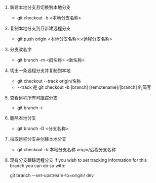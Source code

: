 1. 新建本地分支且切换到本地分支

   + git checkout -b <本地分支名称> 

2. 复制本地分支到且新建远程分支

   + git push origin <本地分支名称>:<远程分支名称>  
   
3. 分支改名字

   + git branch -m <旧名称> <新名称>

4. 切出一条远程分支并复制到本地    

   + git checkout --track origin/名称
   + --track 是 git checkout -b [branch] [remotename]/[branch] 的简写

5. 查看远程所有可跟踪分支

   + git branch -r  

6. 删除本地分支

   + git branch -D <分支名称>   

7. 拉取远程分支并创建本地分支

   + git checkout -b 本地分支名称 origin/远程分支名称
  
8. 现有分支跟踪远程分支
If you wish to set tracking information for this branch you can do so with:

    git branch --set-upstream-to=origin/<branch> dev
